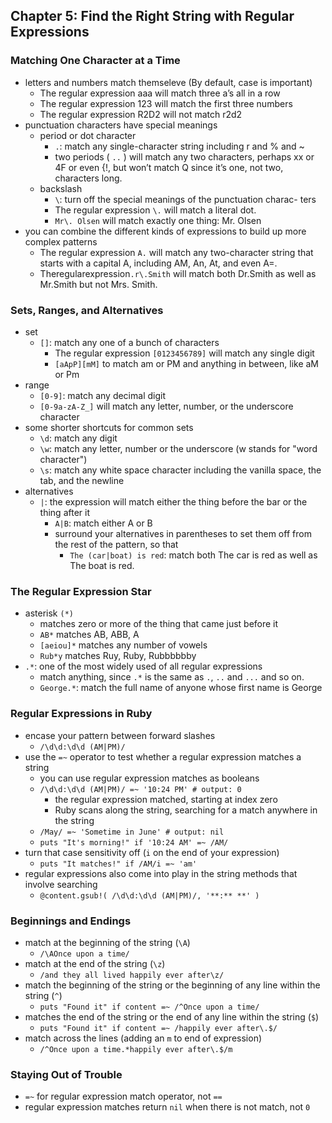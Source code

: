 ## Chapter 5: Find the Right String with Regular Expressions

### Matching One Character at a Time

- letters and numbers match themseleve (By default, case is important)
	- The regular expression aaa will match three a’s all in a row
	- The regular expression 123 will match the first three numbers
	- The regular expression R2D2 will not match r2d2
- punctuation characters have special meanings
	- period or dot character
		- `.`: match any single-character string including r and % and ~
		- two periods ( `..` ) will match any two characters, perhaps xx or 4F or even {!, but won’t match Q since it’s one, not two, characters long.
	- backslash
		- `\`: turn off the special meanings of the punctuation charac- ters
		- The regular expression `\.` will match a literal dot.
		- `Mr\. Olsen` will match exactly one thing: Mr. Olsen
- you can combine the different kinds of expressions to build up more complex patterns
	- The regular expression `A.` will match any two-character string that starts with a capital A, including AM, An, At, and even A=.
	- Theregularexpression`.r\.Smith` will match both Dr.Smith as well as Mr.Smith but not Mrs. Smith.

### Sets, Ranges, and Alternatives

- set
	- `[]`: match any one of a bunch of characters
		- The regular expression `[0123456789]` will match any single digit
		- `[aApP][mM]` to match am or PM and anything in between, like aM or Pm
- range
	- `[0-9]`: match any decimal digit
	- `[0-9a-zA-Z_]` will match any letter, number, or the underscore character
- some shorter shortcuts for common sets
	- `\d`: match any digit
	- `\w`: match any letter, number or the underscore (w stands for "word character")
	- `\s`: match any white space character including the vanilla space, the tab, and the newline
- alternatives
	- `|`: the expression will match either the thing before the bar or the thing after it
		- `A|B`: match either A or B
		- surround your alternatives in parentheses to set them off from the rest of the pattern, so that
			- `The (car|boat) is red`: match both The car is red as well as The boat is red.

### The Regular Expression Star

- asterisk `(*)`
	- matches zero or more of the thing that came just before it
	- `AB*` matches AB, ABB, A
	- `[aeiou]*` matches any number of vowels
	- `Rub*y` matches Ruy, Ruby, Rubbbbbby
- `.*`: one of the most widely used of all regular expressions
	- match anything, since `.*` is the same as `.`, `..` and `...` and so on.
	- `George.*`: match the full name of anyone whose first name is George

### Regular Expressions in Ruby

- encase your pattern between forward slashes
	- `/\d\d:\d\d (AM|PM)/`
- use the `=~` operator to test whether a regular expression matches a string
	- you can use regular expression matches as booleans
	- `/\d\d:\d\d (AM|PM)/ =~ '10:24 PM' # output: 0` 
		- the regular expression matched, starting at index zero
		- Ruby scans along the string, searching for a match anywhere in the string
	- `/May/ =~ 'Sometime in June' # output: nil`
	- `puts "It's morning!" if '10:24 AM' =~ /AM/`
- turn that case sensitivity off (`i` on the end of your expression)
	- `puts "It matches!" if /AM/i =~ 'am'`
- regular expressions also come into play in the string methods that involve searching
	- `@content.gsub!( /\d\d:\d\d (AM|PM)/, '**:** **' )`

### Beginnings and Endings

- match at the beginning of the string (`\A`)
	- `/\AOnce upon a time/`
- match at the end of the string (`\z`)
	- `/and they all lived happily ever after\z/` 
- match the beginning of the string or the beginning of any line within the string (`^`)
	- `puts "Found it" if content =~ /^Once upon a time/`
- matches the end of the string or the end of any line within the string (`$`)
	- `puts "Found it" if content =~ /happily ever after\.$/`
- match across the lines (adding an `m` to end of expression)
	- `/^Once upon a time.*happily ever after\.$/m`

### Staying Out of Trouble

- `=~` for regular expression match operator, not `==`
- regular expression matches return `nil` when there is not match, not `0`